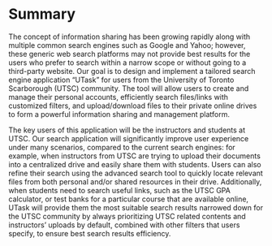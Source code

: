 ﻿# Summary
The concept of information sharing has been growing rapidly along with multiple common search engines such as Google and Yahoo; however, these generic web search platforms may not provide best results for the users who prefer to search within a narrow scope or without going to a third-party website. Our goal is to design and implement a tailored search engine application “UTask” for users from the University of Toronto Scarborough (UTSC) community. The tool will allow users to create and manage their personal accounts, efficiently search files/links with customized filters, and upload/download files to their private online drives to form a powerful information sharing and management platform.

The key users of this application will be the instructors and students at UTSC. Our search application will significantly improve user experience under many scenarios, compared to the current search engines: for example, when instructors from UTSC are trying to upload their documents into a centralized drive and easily share them with students. Users can also refine their search using the advanced search tool to quickly locate relevant files from both personal and/or shared resources in their drive. Additionally, when students need to search useful links, such as the UTSC GPA calculator, or test banks for a particular course that are available online, UTask will provide them the most suitable search results narrowed down for the UTSC community by always prioritizing UTSC related contents and instructors’ uploads by default, combined with other filters that users specify, to ensure best search results efficiency.
